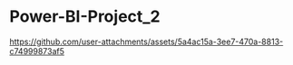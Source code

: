 # Power-BI-Project_2

https://github.com/user-attachments/assets/5a4ac15a-3ee7-470a-8813-c74999873af5

